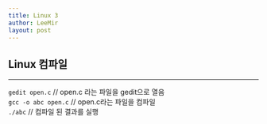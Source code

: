 ```yaml
---
title: Linux 3
author: LeeMir
layout: post
---
```

## Linux 컴파일
- - -
`gedit open.c` // open.c 라는 파일을 gedit으로 열음 <br>
`gcc -o abc open.c` // open.c라는 파일을 컴파일 <br>
`./abc` // 컴파일 된 결과를 실행